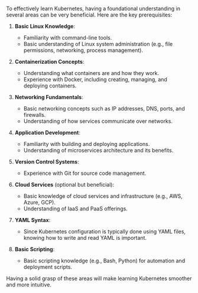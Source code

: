 To effectively learn Kubernetes, having a foundational understanding in several areas can be very beneficial. Here are the key prerequisites:

1. **Basic Linux Knowledge**:
   - Familiarity with command-line tools.
   - Basic understanding of Linux system administration (e.g., file permissions, networking, process management).

2. **Containerization Concepts**:
   - Understanding what containers are and how they work.
   - Experience with Docker, including creating, managing, and deploying containers.

3. **Networking Fundamentals**:
   - Basic networking concepts such as IP addresses, DNS, ports, and firewalls.
   - Understanding of how services communicate over networks.

4. **Application Development**:
   - Familiarity with building and deploying applications.
   - Understanding of microservices architecture and its benefits.

5. **Version Control Systems**:
   - Experience with Git for source code management.

6. **Cloud Services** (optional but beneficial):
   - Basic knowledge of cloud services and infrastructure (e.g., AWS, Azure, GCP).
   - Understanding of IaaS and PaaS offerings.

7. **YAML Syntax**:
   - Since Kubernetes configuration is typically done using YAML files, knowing how to write and read YAML is important.

8. **Basic Scripting**:
   - Basic scripting knowledge (e.g., Bash, Python) for automation and deployment scripts.

Having a solid grasp of these areas will make learning Kubernetes smoother and more intuitive.
